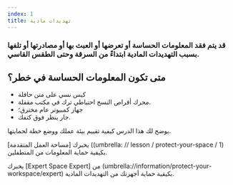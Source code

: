 ```yaml
---
index: 1
title: تهديدات مادية
---
```

### قد يتم فقد المعلومات الحساسة أو تعرضها أو العبث بها أو مصادرتها أو تلفها بسبب التهديدات المادية ابتداءً من السرقة وحتى الطقس القاسي.

## متى تكون المعلومات الحساسة في خطر؟

* كيس نسي على متن حافلة
* محرك أقراص النسخ احتياطي ترك في مكتب مقفلة.
* جهاز كمبيوتر عام مخترق؛
* جار ينظر فوق كتفك.

يوضح لك هذا الدرس كيفية تقييم بيئة عملك ووضع خطة لحمايتها.

يخبرك [مساحة العمل المتقدمة] ((umbrella: // lesson / protect-your-space / 1) بكيفية حماية المعلومات من المتطفلين.

يخبرك [Expert Space Expert] من (umbrella://information/protect-your-workspace/expert) بكيفية حماية أجهزتك من التهديدات المادية.
